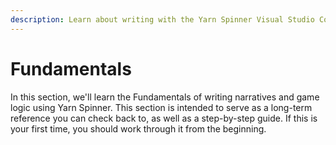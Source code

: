 ```yaml
---
description: Learn about writing with the Yarn Spinner Visual Studio Code Extension.
---
```


# Fundamentals

In this section, we'll learn the Fundamentals of writing narratives and game logic using Yarn Spinner. This section is intended to serve as a long-term reference you can check back to, as well as a step-by-step guide. If this is your first time, you should work through it from the beginning.

